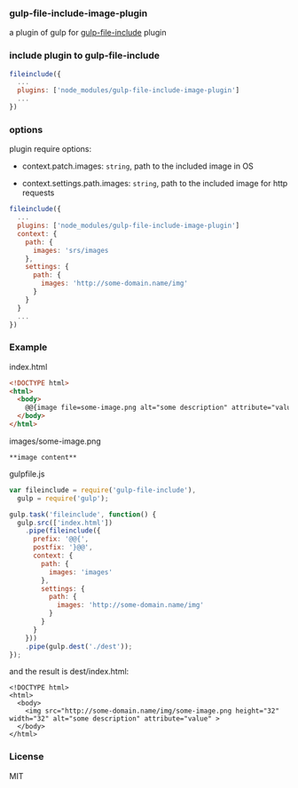 ### gulp-file-include-image-plugin
a plugin of gulp for [gulp-file-include](https://github.com/coderhaoxin/gulp-file-include) plugin

### include plugin to gulp-file-include

```js
fileinclude({
  ...
  plugins: ['node_modules/gulp-file-include-image-plugin']
  ...
})
```

### options

plugin require options:

  - context.patch.images: `string`, path to the included image in OS

  - context.settings.path.images: `string`,  path to the included image for http requests

```js
fileinclude({
  ...
  plugins: ['node_modules/gulp-file-include-image-plugin']
  context: {
    path: {
      images: 'srs/images
    },
    settings: {
      path: {
        images: 'http://some-domain.name/img'
      }
    }
  }
  ...
})
```

### Example

index.html
```html
<!DOCTYPE html>
<html>
  <body>
    @@{image file=some-image.png alt="some description" attribute="value"}@@
  </body>
</html>
```

images/some-image.png
```
**image content**
```

gulpfile.js
```js
var fileinclude = require('gulp-file-include'),
  gulp = require('gulp');

gulp.task('fileinclude', function() {
  gulp.src(['index.html'])
    .pipe(fileinclude({
      prefix: '@@{',
      postfix: '}@@',
      context: {
        path: {
          images: 'images'
        },
        settings: {
          path: {
            images: 'http://some-domain.name/img'
          }
        }
      }
    }))
    .pipe(gulp.dest('./dest'));
});
```

and the result is dest/index.html:
```
<!DOCTYPE html>
<html>
  <body>
    <img src="http://some-domain.name/img/some-image.png height="32" width="32" alt="some description" attribute="value" >
  </body>
</html>
```

### License
MIT
